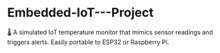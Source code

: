 # Embedded-IoT---Project
🌡️ A simulated IoT temperature monitor that mimics sensor readings and triggers alerts. Easily portable to ESP32 or Raspberry Pi.
